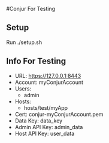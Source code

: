 #Conjur For Testing

## Setup
Run ./setup.sh

## Info For Testing
- URL: https://127.0.0.1:8443
- Account: myConjurAccount
- Users:
   - admin
- Hosts:
   - hosts/test/myApp
- Cert: conjur-myConjurAccount.pem
- Data Key: data_key
- Admin API Key: admin_data
- Host API Key: user_data
